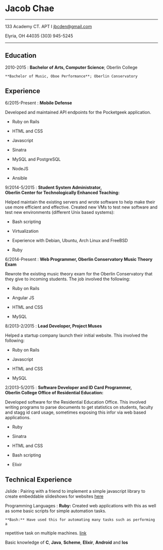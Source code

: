 Jacob Chae
============

-------------------------                      ----------------------
133 Academy CT. APT I                             jbcden@gmail.com

Elyria, OH 44035                                  (303) 945-5245
-------------------------                      ----------------------

Education
---------

2010-2015
:   **Bachelor of Arts, Computer Science**; Oberlin College

    **Bachelor of Music, Oboe Performance**; Oberlin Conservatory

Experience
----------

6/2015-Present
:   **Mobile Defense**

Developed and maintained API endpoints for the Pocketgeek application.

* Ruby on Rails

* HTML and CSS

* Javascript

* Sinatra

* MySQL and PostgreSQL

* NodeJS

* Ansible

9/2014-5/2015
:   **Student System Administrator,  
    Oberlin Center for Technologically Enhanced Teaching:**

Helped maintain the existing servers and wrote software to help make their use
more efficient and effective. Created new VMs to test new software and test new
environments (different Unix based systems):

* Bash scripting

* Virtualization

* Experience with Debian, Ubuntu, Arch Linux and FreeBSD

* Ruby

6/2014-Present
:   **Web Programmer, Oberlin Conservatory Music Theory Exam**

Rewrote the existing music theory exam for the Oberlin Conservatory that they
give to incoming students. The job involved the following:

* Ruby on Rails

* Angular JS

* HTML and CSS

* MySQL

8/2013-2/2015
:   **Lead Developer, Project Muses**

Helped a startup company launch their initial website. This involved the
following:

* Ruby on Rails

* Javascript

* HTML and CSS

* MySQL

2/2013-5/2015
:   **Software Developer and ID Card Programmer,  
    Oberlin College Office of Residential Education:**

Developed software for the Residential Education Office. This involved writing
programs to parse documents to get statistics on students, faculty and stagg id
card usage, sometimes exposing this infor via web based applications.

* Ruby

* Sinatra

* HTML and CSS

* Bash scripting

* Elixir

Technical Experience
--------------------

Jslide
:   Pairing with a friend to implement a simple javascript library to create
embeddable slideshows for websites [here](https://github.com/clabinger/jslide)

Programming Languages
:   **Ruby:** Created web applications with this as well as some basic scripts
for simple automation tasks.

    **Bash:** Have used this for automating many tasks such as performing a
repetitive task on multiple machines.
[link](https://github.com/jbcden/machine_install)

Basic knowledge of **C**, **Java**, **Scheme**, **Elixir**, **Android** and
**Ios**
